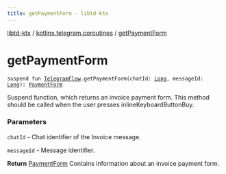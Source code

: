 ```yaml
---
title: getPaymentForm - libtd-ktx
---
```


[libtd-ktx](../index.html) / [kotlinx.telegram.coroutines](index.html) / [getPaymentForm](./get-payment-form.html)

# getPaymentForm

`suspend fun `[`TelegramFlow`](../kotlinx.telegram.core/-telegram-flow/index.html)`.getPaymentForm(chatId: `[`Long`](https://kotlinlang.org/api/latest/jvm/stdlib/kotlin/-long/index.html)`, messageId: `[`Long`](https://kotlinlang.org/api/latest/jvm/stdlib/kotlin/-long/index.html)`): `[`PaymentForm`](https://tdlibx.github.io/td/docs/org/drinkless/td/libcore/telegram/TdApi/PaymentForm.html)

Suspend function, which returns an invoice payment form. This method should be called when the
user presses inlineKeyboardButtonBuy.

### Parameters

`chatId` - Chat identifier of the Invoice message.

`messageId` - Message identifier.

**Return**
[PaymentForm](https://tdlibx.github.io/td/docs/org/drinkless/td/libcore/telegram/TdApi/PaymentForm.html) Contains information about an invoice payment form.

